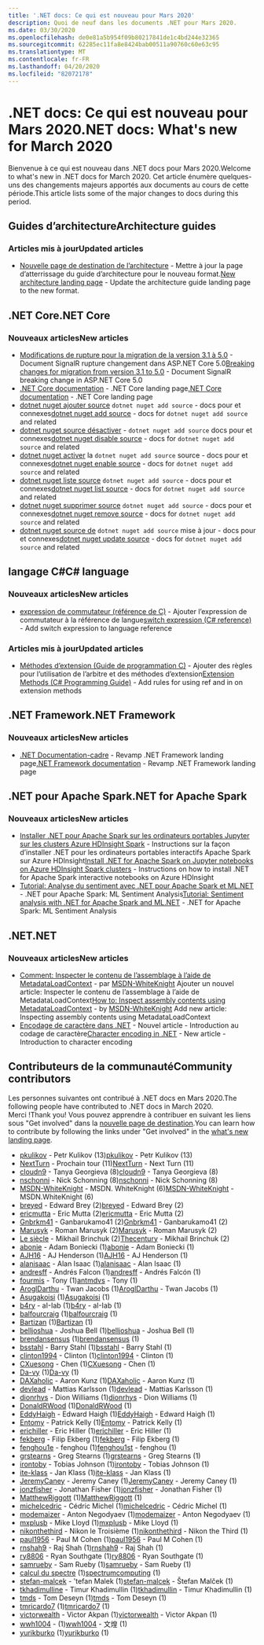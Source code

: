 ```yaml
---
title: '.NET docs: Ce qui est nouveau pour Mars 2020'
description: Quoi de neuf dans les documents .NET pour Mars 2020.
ms.date: 03/30/2020
ms.openlocfilehash: de0e81a5b954f09b80217841de1c4bd244e32365
ms.sourcegitcommit: 62285ec11fa8e8424bab00511a90760c60e63c95
ms.translationtype: MT
ms.contentlocale: fr-FR
ms.lasthandoff: 04/20/2020
ms.locfileid: "82072178"
---
```

# <a name="net-docs-whats-new-for-march-2020"></a><span data-ttu-id="ab6df-103">.NET docs: Ce qui est nouveau pour Mars 2020</span><span class="sxs-lookup"><span data-stu-id="ab6df-103">.NET docs: What's new for March 2020</span></span>

<span data-ttu-id="ab6df-104">Bienvenue à ce qui est nouveau dans .NET docs pour Mars 2020.</span><span class="sxs-lookup"><span data-stu-id="ab6df-104">Welcome to what's new in .NET docs for March 2020.</span></span> <span data-ttu-id="ab6df-105">Cet article énumère quelques-uns des changements majeurs apportés aux documents au cours de cette période.</span><span class="sxs-lookup"><span data-stu-id="ab6df-105">This article lists some of the major changes to docs during this period.</span></span>

## <a name="architecture-guides"></a><span data-ttu-id="ab6df-106">Guides d’architecture</span><span class="sxs-lookup"><span data-stu-id="ab6df-106">Architecture guides</span></span>

### <a name="updated-articles"></a><span data-ttu-id="ab6df-107">Articles mis à jour</span><span class="sxs-lookup"><span data-stu-id="ab6df-107">Updated articles</span></span>

- <span data-ttu-id="ab6df-108">[Nouvelle page de destination de l’architecture](../architecture/index.yml) - Mettre à jour la page d’atterrissage du guide d’architecture pour le nouveau format.</span><span class="sxs-lookup"><span data-stu-id="ab6df-108">[New architecture landing page](../architecture/index.yml) - Update the architecture guide landing page to the new format.</span></span>

## <a name="net-core"></a><span data-ttu-id="ab6df-109">.NET Core</span><span class="sxs-lookup"><span data-stu-id="ab6df-109">.NET Core</span></span>

### <a name="new-articles"></a><span data-ttu-id="ab6df-110">Nouveaux articles</span><span class="sxs-lookup"><span data-stu-id="ab6df-110">New articles</span></span>

- <span data-ttu-id="ab6df-111">[Modifications de rupture pour la migration de la version 3.1 à 5.0](../core/compatibility/3.1-5.0.md) - Document SignalR rupture changement dans ASP.NET Core 5.0</span><span class="sxs-lookup"><span data-stu-id="ab6df-111">[Breaking changes for migration from version 3.1 to 5.0](../core/compatibility/3.1-5.0.md) - Document SignalR breaking change in ASP.NET Core 5.0</span></span>
- <span data-ttu-id="ab6df-112">[.NET Core documentation](../core/index.yml) - .NET Core landing page</span><span class="sxs-lookup"><span data-stu-id="ab6df-112">[.NET Core documentation](../core/index.yml) - .NET Core landing page</span></span>
- <span data-ttu-id="ab6df-113">[dotnet nuget ajouter source](../core/tools/dotnet-nuget-add-source.md) `dotnet nuget add source` - docs pour et connexes</span><span class="sxs-lookup"><span data-stu-id="ab6df-113">[dotnet nuget add source](../core/tools/dotnet-nuget-add-source.md) - docs for `dotnet nuget add source` and related</span></span>
- <span data-ttu-id="ab6df-114">[dotnet nuget source désactiver](../core/tools/dotnet-nuget-disable-source.md) - `dotnet nuget add source` docs pour et connexes</span><span class="sxs-lookup"><span data-stu-id="ab6df-114">[dotnet nuget disable source](../core/tools/dotnet-nuget-disable-source.md) - docs for `dotnet nuget add source` and related</span></span>
- <span data-ttu-id="ab6df-115">[dotnet nuget activer](../core/tools/dotnet-nuget-enable-source.md) la `dotnet nuget add source` source - docs pour et connexes</span><span class="sxs-lookup"><span data-stu-id="ab6df-115">[dotnet nuget enable source](../core/tools/dotnet-nuget-enable-source.md) - docs for `dotnet nuget add source` and related</span></span>
- <span data-ttu-id="ab6df-116">[dotnet nuget liste source](../core/tools/dotnet-nuget-list-source.md) `dotnet nuget add source` - docs pour et connexes</span><span class="sxs-lookup"><span data-stu-id="ab6df-116">[dotnet nuget list source](../core/tools/dotnet-nuget-list-source.md) - docs for `dotnet nuget add source` and related</span></span>
- <span data-ttu-id="ab6df-117">[dotnet nuget supprimer source](../core/tools/dotnet-nuget-remove-source.md) `dotnet nuget add source` - docs pour et connexes</span><span class="sxs-lookup"><span data-stu-id="ab6df-117">[dotnet nuget remove source](../core/tools/dotnet-nuget-remove-source.md) - docs for `dotnet nuget add source` and related</span></span>
- <span data-ttu-id="ab6df-118">[dotnet nuget source de](../core/tools/dotnet-nuget-update-source.md) `dotnet nuget add source` mise à jour - docs pour et connexes</span><span class="sxs-lookup"><span data-stu-id="ab6df-118">[dotnet nuget update source](../core/tools/dotnet-nuget-update-source.md) - docs for `dotnet nuget add source` and related</span></span>

## <a name="c-language"></a><span data-ttu-id="ab6df-119">langage C#</span><span class="sxs-lookup"><span data-stu-id="ab6df-119">C# language</span></span>

### <a name="new-articles"></a><span data-ttu-id="ab6df-120">Nouveaux articles</span><span class="sxs-lookup"><span data-stu-id="ab6df-120">New articles</span></span>

- <span data-ttu-id="ab6df-121">[expression de commutateur (référence de C)](../csharp/language-reference/operators/switch-expression.md) - Ajouter l’expression de commutateur à la référence de langue</span><span class="sxs-lookup"><span data-stu-id="ab6df-121">[switch expression (C# reference)](../csharp/language-reference/operators/switch-expression.md) - Add switch expression to language reference</span></span>

### <a name="updated-articles"></a><span data-ttu-id="ab6df-122">Articles mis à jour</span><span class="sxs-lookup"><span data-stu-id="ab6df-122">Updated articles</span></span>

- <span data-ttu-id="ab6df-123">[Méthodes d’extension (Guide de programmation C)](../csharp/programming-guide/classes-and-structs/extension-methods.md) - Ajouter des règles pour l’utilisation de l’arbitre et des méthodes d’extension</span><span class="sxs-lookup"><span data-stu-id="ab6df-123">[Extension Methods (C# Programming Guide)](../csharp/programming-guide/classes-and-structs/extension-methods.md) - Add rules for using ref and in on extension methods</span></span>

## <a name="net-framework"></a><span data-ttu-id="ab6df-124">.NET Framework</span><span class="sxs-lookup"><span data-stu-id="ab6df-124">.NET Framework</span></span>

### <a name="new-articles"></a><span data-ttu-id="ab6df-125">Nouveaux articles</span><span class="sxs-lookup"><span data-stu-id="ab6df-125">New articles</span></span>

- <span data-ttu-id="ab6df-126">[.NET Documentation-cadre](../framework/index.yml) - Revamp .NET Framework landing page</span><span class="sxs-lookup"><span data-stu-id="ab6df-126">[.NET Framework documentation](../framework/index.yml) - Revamp .NET Framework landing page</span></span>

## <a name="net-for-apache-spark"></a><span data-ttu-id="ab6df-127">.NET pour Apache Spark</span><span class="sxs-lookup"><span data-stu-id="ab6df-127">.NET for Apache Spark</span></span>

### <a name="new-articles"></a><span data-ttu-id="ab6df-128">Nouveaux articles</span><span class="sxs-lookup"><span data-stu-id="ab6df-128">New articles</span></span>

- <span data-ttu-id="ab6df-129">[Installer .NET pour Apache Spark sur les ordinateurs portables Jupyter sur les clusters Azure HDInsight Spark](../spark/how-to-guides/hdinsight-notebook-installation.md) - Instructions sur la façon d’installer .NET pour les ordinateurs portables interactifs Apache Spark sur Azure HDInsight</span><span class="sxs-lookup"><span data-stu-id="ab6df-129">[Install .NET for Apache Spark on Jupyter notebooks on Azure HDInsight Spark clusters](../spark/how-to-guides/hdinsight-notebook-installation.md) - Instructions on how to install .NET for Apache Spark interactive notebooks on Azure HDInsight</span></span>
- <span data-ttu-id="ab6df-130">[Tutorial: Analyse du sentiment avec .NET pour Apache Spark et ML.NET](../spark/tutorials/ml-sentiment-analysis.md) - .NET pour Apache Spark: ML Sentiment Analysis</span><span class="sxs-lookup"><span data-stu-id="ab6df-130">[Tutorial: Sentiment analysis with .NET for Apache Spark and ML.NET](../spark/tutorials/ml-sentiment-analysis.md) - .NET for Apache Spark: ML Sentiment Analysis</span></span>

## <a name="net"></a><span data-ttu-id="ab6df-131">.NET</span><span class="sxs-lookup"><span data-stu-id="ab6df-131">.NET</span></span>

### <a name="new-articles"></a><span data-ttu-id="ab6df-132">Nouveaux articles</span><span class="sxs-lookup"><span data-stu-id="ab6df-132">New articles</span></span>

- <span data-ttu-id="ab6df-133">[Comment: Inspecter le contenu de l’assemblage à l’aide de MetadataLoadContext](../standard/assembly/inspect-contents-using-metadataloadcontext.md) - par [MSDN-WhiteKnight](https://github.com/MSDN-WhiteKnight) Ajouter un nouvel article: Inspecter le contenu de l’assemblage à l’aide de MetadataLoadContext</span><span class="sxs-lookup"><span data-stu-id="ab6df-133">[How to: Inspect assembly contents using MetadataLoadContext](../standard/assembly/inspect-contents-using-metadataloadcontext.md) - by [MSDN-WhiteKnight](https://github.com/MSDN-WhiteKnight) Add new article: Inspecting assembly contents using MetadataLoadContext</span></span>
- <span data-ttu-id="ab6df-134">[Encodage de caractère dans .NET](../standard/base-types/character-encoding-introduction.md) - Nouvel article - Introduction au codage de caractère</span><span class="sxs-lookup"><span data-stu-id="ab6df-134">[Character encoding in .NET](../standard/base-types/character-encoding-introduction.md) - New article - Introduction to character encoding</span></span>

## <a name="community-contributors"></a><span data-ttu-id="ab6df-135">Contributeurs de la communauté</span><span class="sxs-lookup"><span data-stu-id="ab6df-135">Community contributors</span></span>

<span data-ttu-id="ab6df-136">Les personnes suivantes ont contribué à .NET docs en Mars 2020.</span><span class="sxs-lookup"><span data-stu-id="ab6df-136">The following people have contributed to .NET docs in March 2020.</span></span> <span data-ttu-id="ab6df-137">Merci !</span><span class="sxs-lookup"><span data-stu-id="ab6df-137">Thank you!</span></span> <span data-ttu-id="ab6df-138">Vous pouvez apprendre à contribuer en suivant les liens sous "Get involved" dans la [nouvelle page de destination](index.yml).</span><span class="sxs-lookup"><span data-stu-id="ab6df-138">You can learn how to contribute by following the links under "Get involved" in the [what's new landing page](index.yml).</span></span>

- <span data-ttu-id="ab6df-139">[pkulikov](https://github.com/pkulikov) - Petr Kulikov (13)</span><span class="sxs-lookup"><span data-stu-id="ab6df-139">[pkulikov](https://github.com/pkulikov) - Petr Kulikov (13)</span></span>
- <span data-ttu-id="ab6df-140">[NextTurn](https://github.com/NextTurn) - Prochain tour (11)</span><span class="sxs-lookup"><span data-stu-id="ab6df-140">[NextTurn](https://github.com/NextTurn) - Next Turn (11)</span></span>
- <span data-ttu-id="ab6df-141">[cloudn9](https://github.com/cloudn9) - Tanya Georgieva (8)</span><span class="sxs-lookup"><span data-stu-id="ab6df-141">[cloudn9](https://github.com/cloudn9) - Tanya Georgieva (8)</span></span>
- <span data-ttu-id="ab6df-142">[nschonni](https://github.com/nschonni) - Nick Schonning (8)</span><span class="sxs-lookup"><span data-stu-id="ab6df-142">[nschonni](https://github.com/nschonni) - Nick Schonning (8)</span></span>
- <span data-ttu-id="ab6df-143">[MSDN-WhiteKnight](https://github.com/MSDN-WhiteKnight) - MSDN. WhiteKnight (6)</span><span class="sxs-lookup"><span data-stu-id="ab6df-143">[MSDN-WhiteKnight](https://github.com/MSDN-WhiteKnight) - MSDN.WhiteKnight (6)</span></span>
- <span data-ttu-id="ab6df-144">[breyed](https://github.com/breyed) - Edward Brey (2)</span><span class="sxs-lookup"><span data-stu-id="ab6df-144">[breyed](https://github.com/breyed) - Edward Brey (2)</span></span>
- <span data-ttu-id="ab6df-145">[ericmutta](https://github.com/ericmutta) - Eric Mutta (2)</span><span class="sxs-lookup"><span data-stu-id="ab6df-145">[ericmutta](https://github.com/ericmutta) - Eric Mutta (2)</span></span>
- <span data-ttu-id="ab6df-146">[Gnbrkm41](https://github.com/Gnbrkm41) - Ganbarukamo41 (2)</span><span class="sxs-lookup"><span data-stu-id="ab6df-146">[Gnbrkm41](https://github.com/Gnbrkm41) - Ganbarukamo41 (2)</span></span>
- <span data-ttu-id="ab6df-147">[Marusyk](https://github.com/Marusyk) - Roman Marusyk (2)</span><span class="sxs-lookup"><span data-stu-id="ab6df-147">[Marusyk](https://github.com/Marusyk) - Roman Marusyk (2)</span></span>
- <span data-ttu-id="ab6df-148">[Le siècle](https://github.com/Thecentury) - Mikhail Brinchuk (2)</span><span class="sxs-lookup"><span data-stu-id="ab6df-148">[Thecentury](https://github.com/Thecentury) - Mikhail Brinchuk (2)</span></span>
- <span data-ttu-id="ab6df-149">[abonie](https://github.com/abonie) - Adam Boniecki (1)</span><span class="sxs-lookup"><span data-stu-id="ab6df-149">[abonie](https://github.com/abonie) - Adam Boniecki (1)</span></span>
- <span data-ttu-id="ab6df-150">[AJH16](https://github.com/AJH16) - AJ Henderson (1)</span><span class="sxs-lookup"><span data-stu-id="ab6df-150">[AJH16](https://github.com/AJH16) - AJ Henderson (1)</span></span>
- <span data-ttu-id="ab6df-151">[alanisaac](https://github.com/alanisaac) - Alan Isaac (1)</span><span class="sxs-lookup"><span data-stu-id="ab6df-151">[alanisaac](https://github.com/alanisaac) - Alan Isaac (1)</span></span>
- <span data-ttu-id="ab6df-152">[andresff](https://github.com/andresff) - Andrés Falcon (1)</span><span class="sxs-lookup"><span data-stu-id="ab6df-152">[andresff](https://github.com/andresff) - Andrés Falcón (1)</span></span>
- <span data-ttu-id="ab6df-153">[fourmis](https://github.com/antmdvs) - Tony (1)</span><span class="sxs-lookup"><span data-stu-id="ab6df-153">[antmdvs](https://github.com/antmdvs) - Tony (1)</span></span>
- <span data-ttu-id="ab6df-154">[AroglDarthu](https://github.com/AroglDarthu) - Twan Jacobs (1)</span><span class="sxs-lookup"><span data-stu-id="ab6df-154">[AroglDarthu](https://github.com/AroglDarthu) - Twan Jacobs (1)</span></span>
- <span data-ttu-id="ab6df-155">[Asugakoisi](https://github.com/Asugakoisi) (1)</span><span class="sxs-lookup"><span data-stu-id="ab6df-155">[Asugakoisi](https://github.com/Asugakoisi) (1)</span></span>
- <span data-ttu-id="ab6df-156">[b4ry](https://github.com/b4ry) - aI-Iab (1)</span><span class="sxs-lookup"><span data-stu-id="ab6df-156">[b4ry](https://github.com/b4ry) - aI-Iab (1)</span></span>
- <span data-ttu-id="ab6df-157">[balfourcraig](https://github.com/balfourcraig) (1)</span><span class="sxs-lookup"><span data-stu-id="ab6df-157">[balfourcraig](https://github.com/balfourcraig) (1)</span></span>
- <span data-ttu-id="ab6df-158">[Bartizan](https://github.com/Bartizan) (1)</span><span class="sxs-lookup"><span data-stu-id="ab6df-158">[Bartizan](https://github.com/Bartizan) (1)</span></span>
- <span data-ttu-id="ab6df-159">[belljoshua](https://github.com/belljoshua) - Joshua Bell (1)</span><span class="sxs-lookup"><span data-stu-id="ab6df-159">[belljoshua](https://github.com/belljoshua) - Joshua Bell (1)</span></span>
- <span data-ttu-id="ab6df-160">[brendansensus](https://github.com/brendansensus) (1)</span><span class="sxs-lookup"><span data-stu-id="ab6df-160">[brendansensus](https://github.com/brendansensus) (1)</span></span>
- <span data-ttu-id="ab6df-161">[bsstahl](https://github.com/bsstahl) - Barry Stahl (1)</span><span class="sxs-lookup"><span data-stu-id="ab6df-161">[bsstahl](https://github.com/bsstahl) - Barry Stahl (1)</span></span>
- <span data-ttu-id="ab6df-162">[clinton1994](https://github.com/clinton1994) - Clinton (1)</span><span class="sxs-lookup"><span data-stu-id="ab6df-162">[clinton1994](https://github.com/clinton1994) - Clinton (1)</span></span>
- <span data-ttu-id="ab6df-163">[CXuesong](https://github.com/CXuesong) - Chen (1)</span><span class="sxs-lookup"><span data-stu-id="ab6df-163">[CXuesong](https://github.com/CXuesong) - Chen (1)</span></span>
- <span data-ttu-id="ab6df-164">[Da-vy](https://github.com/Da-vy) (1)</span><span class="sxs-lookup"><span data-stu-id="ab6df-164">[Da-vy](https://github.com/Da-vy) (1)</span></span>
- <span data-ttu-id="ab6df-165">[DAXaholic](https://github.com/DAXaholic) - Aaron Kunz (1)</span><span class="sxs-lookup"><span data-stu-id="ab6df-165">[DAXaholic](https://github.com/DAXaholic) - Aaron Kunz (1)</span></span>
- <span data-ttu-id="ab6df-166">[devlead](https://github.com/devlead) - Mattias Karlsson (1)</span><span class="sxs-lookup"><span data-stu-id="ab6df-166">[devlead](https://github.com/devlead) - Mattias Karlsson (1)</span></span>
- <span data-ttu-id="ab6df-167">[dionrhys](https://github.com/dionrhys) - Dion Williams (1)</span><span class="sxs-lookup"><span data-stu-id="ab6df-167">[dionrhys](https://github.com/dionrhys) - Dion Williams (1)</span></span>
- <span data-ttu-id="ab6df-168">[DonaldRWood](https://github.com/DonaldRWood) (1)</span><span class="sxs-lookup"><span data-stu-id="ab6df-168">[DonaldRWood](https://github.com/DonaldRWood) (1)</span></span>
- <span data-ttu-id="ab6df-169">[EddyHaigh](https://github.com/EddyHaigh) - Edward Haigh (1)</span><span class="sxs-lookup"><span data-stu-id="ab6df-169">[EddyHaigh](https://github.com/EddyHaigh) - Edward Haigh (1)</span></span>
- <span data-ttu-id="ab6df-170">[Entomy](https://github.com/Entomy) - Patrick Kelly (1)</span><span class="sxs-lookup"><span data-stu-id="ab6df-170">[Entomy](https://github.com/Entomy) - Patrick Kelly (1)</span></span>
- <span data-ttu-id="ab6df-171">[erichiller](https://github.com/erichiller) - Eric Hiller (1)</span><span class="sxs-lookup"><span data-stu-id="ab6df-171">[erichiller](https://github.com/erichiller) - Eric Hiller (1)</span></span>
- <span data-ttu-id="ab6df-172">[fekberg](https://github.com/fekberg) - Filip Ekberg (1)</span><span class="sxs-lookup"><span data-stu-id="ab6df-172">[fekberg](https://github.com/fekberg) - Filip Ekberg (1)</span></span>
- <span data-ttu-id="ab6df-173">[fenghou1e](https://github.com/fenghou1st) - fenghou (1)</span><span class="sxs-lookup"><span data-stu-id="ab6df-173">[fenghou1st](https://github.com/fenghou1st) - fenghou (1)</span></span>
- <span data-ttu-id="ab6df-174">[grstearns](https://github.com/grstearns) - Greg Stearns (1)</span><span class="sxs-lookup"><span data-stu-id="ab6df-174">[grstearns](https://github.com/grstearns) - Greg Stearns (1)</span></span>
- <span data-ttu-id="ab6df-175">[irontoby](https://github.com/irontoby) - Tobias Johnson (1)</span><span class="sxs-lookup"><span data-stu-id="ab6df-175">[irontoby](https://github.com/irontoby) - Tobias Johnson (1)</span></span>
- <span data-ttu-id="ab6df-176">[ite-klass](https://github.com/ite-klass) - Jan Klass (1)</span><span class="sxs-lookup"><span data-stu-id="ab6df-176">[ite-klass](https://github.com/ite-klass) - Jan Klass (1)</span></span>
- <span data-ttu-id="ab6df-177">[JeremyCaney](https://github.com/JeremyCaney) - Jeremy Caney (1)</span><span class="sxs-lookup"><span data-stu-id="ab6df-177">[JeremyCaney](https://github.com/JeremyCaney) - Jeremy Caney (1)</span></span>
- <span data-ttu-id="ab6df-178">[jonzfisher](https://github.com/jonzfisher) - Jonathan Fisher (1)</span><span class="sxs-lookup"><span data-stu-id="ab6df-178">[jonzfisher](https://github.com/jonzfisher) - Jonathan Fisher (1)</span></span>
- <span data-ttu-id="ab6df-179">[MatthewRiggott](https://github.com/MatthewRiggott) (1)</span><span class="sxs-lookup"><span data-stu-id="ab6df-179">[MatthewRiggott](https://github.com/MatthewRiggott) (1)</span></span>
- <span data-ttu-id="ab6df-180">[michelcedric](https://github.com/michelcedric) - Cédric Michel (1)</span><span class="sxs-lookup"><span data-stu-id="ab6df-180">[michelcedric](https://github.com/michelcedric) - Cédric Michel (1)</span></span>
- <span data-ttu-id="ab6df-181">[modemaizer](https://github.com/modemaizer) - Anton Negodyaev (1)</span><span class="sxs-lookup"><span data-stu-id="ab6df-181">[modemaizer](https://github.com/modemaizer) - Anton Negodyaev (1)</span></span>
- <span data-ttu-id="ab6df-182">[mxplusb](https://github.com/mxplusb) - Mike Lloyd (1)</span><span class="sxs-lookup"><span data-stu-id="ab6df-182">[mxplusb](https://github.com/mxplusb) - Mike Lloyd (1)</span></span>
- <span data-ttu-id="ab6df-183">[nikonthethird](https://github.com/nikonthethird) - Nikon le Troisième (1)</span><span class="sxs-lookup"><span data-stu-id="ab6df-183">[nikonthethird](https://github.com/nikonthethird) - Nikon the Third (1)</span></span>
- <span data-ttu-id="ab6df-184">[paul1956](https://github.com/paul1956) - Paul M Cohen (1)</span><span class="sxs-lookup"><span data-stu-id="ab6df-184">[paul1956](https://github.com/paul1956) - Paul M Cohen (1)</span></span>
- <span data-ttu-id="ab6df-185">[rnshah9](https://github.com/rnshah9) - Raj Shah (1)</span><span class="sxs-lookup"><span data-stu-id="ab6df-185">[rnshah9](https://github.com/rnshah9) - Raj Shah (1)</span></span>
- <span data-ttu-id="ab6df-186">[ry8806](https://github.com/ry8806) - Ryan Southgate (1)</span><span class="sxs-lookup"><span data-stu-id="ab6df-186">[ry8806](https://github.com/ry8806) - Ryan Southgate (1)</span></span>
- <span data-ttu-id="ab6df-187">[samrueby](https://github.com/samrueby) - Sam Rueby (1)</span><span class="sxs-lookup"><span data-stu-id="ab6df-187">[samrueby](https://github.com/samrueby) - Sam Rueby (1)</span></span>
- <span data-ttu-id="ab6df-188">[calcul du spectre](https://github.com/spectrumcomputing) (1)</span><span class="sxs-lookup"><span data-stu-id="ab6df-188">[spectrumcomputing](https://github.com/spectrumcomputing) (1)</span></span>
- <span data-ttu-id="ab6df-189">[stefan-malcek](https://github.com/stefan-malcek) - 'tefan Malek (1)</span><span class="sxs-lookup"><span data-stu-id="ab6df-189">[stefan-malcek](https://github.com/stefan-malcek) - Štefan Malček (1)</span></span>
- <span data-ttu-id="ab6df-190">[tkhadimulline](https://github.com/tkhadimullin) - Timur Khadimullin (1)</span><span class="sxs-lookup"><span data-stu-id="ab6df-190">[tkhadimullin](https://github.com/tkhadimullin) - Timur Khadimullin (1)</span></span>
- <span data-ttu-id="ab6df-191">[tmds](https://github.com/tmds) - Tom Deseyn (1)</span><span class="sxs-lookup"><span data-stu-id="ab6df-191">[tmds](https://github.com/tmds) - Tom Deseyn (1)</span></span>
- <span data-ttu-id="ab6df-192">[tmricardo7](https://github.com/tmricardo7) (1)</span><span class="sxs-lookup"><span data-stu-id="ab6df-192">[tmricardo7](https://github.com/tmricardo7) (1)</span></span>
- <span data-ttu-id="ab6df-193">[victorwealth](https://github.com/victorwealth) - Victor Akpan (1)</span><span class="sxs-lookup"><span data-stu-id="ab6df-193">[victorwealth](https://github.com/victorwealth) - Victor Akpan (1)</span></span>
- <span data-ttu-id="ab6df-194">[wwh1004](https://github.com/wwh1004) - (1)</span><span class="sxs-lookup"><span data-stu-id="ab6df-194">[wwh1004](https://github.com/wwh1004) - 文煌 (1)</span></span>
- <span data-ttu-id="ab6df-195">[yurikburko](https://github.com/yurikburko) (1)</span><span class="sxs-lookup"><span data-stu-id="ab6df-195">[yurikburko](https://github.com/yurikburko) (1)</span></span>

